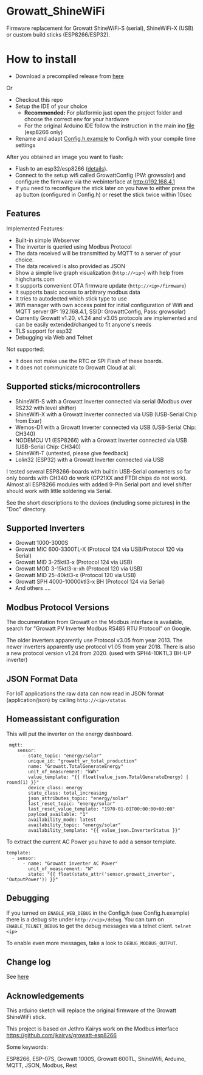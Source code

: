 # Growatt_ShineWiFi
Firmware replacement for Growatt ShineWiFi-S (serial), ShineWiFi-X (USB) or custom build sticks (ESP8266/ESP32).

# How to install

* Download a precompiled release from [here](https://github.com/otti/Growatt_ShineWiFi-S/releases)

Or

* Checkout this repo
* Setup the IDE of your choice
    * **Recommended:** For platformio just open the project folder and choose the correct env for your hardware
    * For the original Arduino IDE follow the instruction in the main ino [file](https://github.com/otti/Growatt_ShineWiFi-S/blob/master/SRC/ShineWiFi-ModBus/ShineWiFi-ModBus.ino) (esp8266 only)
* Rename and adapt [Config.h.example](https://github.com/otti/Growatt_ShineWiFi-S/blob/master/SRC/ShineWiFi-ModBus/Config.h.example) to Config.h with your compile time settings

After you obtained an image you want to flash:

* Flash to an esp32/esp8266 ([details](https://github.com/otti/Growatt_ShineWiFi-S/blob/master/Doc/)).
* Connect to the setup wifi called GrowattConfig (PW: growsolar) and configure the firmware via the webinterface at http://192.168.4.1
* If you need to reconfigure the stick later on you have to either press the ap button (configured in Config.h) or reset the stick twice within 10sec

## Features
Implemented Features:
* Built-in simple Webserver
* The inverter is queried using Modbus Protocol
* The data received will be transmitted by MQTT to a server of your choice.
* The data received is also provided as JSON
* Show a simple live graph visualization  (`http://<ip>`) with help from highcharts.com
* It supports convenient OTA firmware update (`http://<ip>/firmware`)
* It supports basic access to arbitrary modbus data
* It tries to autodected which stick type to use
* Wifi manager with own access point for initial configuration of Wifi and MQTT server (IP: 192.168.4.1, SSID: GrowattConfig, Pass: growsolar)
* Currently Growatt v1.20, v1.24 and v3.05 protocols are implemented and can be easily extended/changed to fit anyone's needs
* TLS support for esp32
* Debugging via Web and Telnet

Not supported:
* It does not make use the RTC or SPI Flash of these boards.
* It does not communicate to Growatt Cloud at all.

## Supported sticks/microcontrollers
* ShineWifi-S with a Growatt Inverter connected via serial (Modbus over RS232 with level shifter)
* ShineWifi-X with a Growatt Inverter connected via USB (USB-Serial Chip from Exar)
* Wemos-D1 with a Growatt Inverter connected via USB (USB-Serial Chip: CH340)
* NODEMCU V1 (ESP8266) with a Growatt Inverter connected via USB (USB-Serial Chip: CH340)
* ShineWifi-T (untested, please give feedback)
* Lolin32 (ESP32) with a Growatt Inverter connected via USB

I tested several ESP8266-boards with builtin USB-Serial converters so far only boards with CH340 do work (CP21XX and FTDI chips do not work). Almost all ESP8266 modules with added 9-Pin Serial port and level shifter should work with little soldering via Serial.

See the short descriptions to the devices (including some pictures) in the "Doc" directory.

## Supported Inverters
* Growatt 1000-3000S 
* Growatt MIC 600-3300TL-X (Protocol 124 via USB/Protocol 120 via Serial)
* Growatt MID 3-25ktl3-x (Protocol 124 via USB)
* Growatt MOD 3-15ktl3-x-xh (Protocol 120 via USB)
* Growatt MID 25-40ktl3-x (Protocol 120 via USB)
* Growatt SPH 4000-10000ktl3-x BH (Protocol 124 via Serial)
* And others ....

## Modbus Protocol Versions
The documentation from Growatt on the Modbus interface is available, search for "Growatt PV Inverter Modbus RS485 RTU Protocol" on Google.

The older inverters apparently use Protocol v3.05 from year 2013.
The newer inverters apparently use protocol v1.05 from year 2018.
There is also a new protocol version v1.24 from 2020. (used with SPH4-10KTL3 BH-UP inverter)


## JSON Format Data
For IoT applications the raw data can now read in JSON format (application/json) by calling `http://<ip>/status`

## Homeassistant configuration


This will put the inverter on the energy dashboard.
     
     mqtt:
        sensor:
          - state_topic: "energy/solar"
            unique_id: "growatt_wr_total_production"
            name: "Growatt.TotalGenerateEnergy"
            unit_of_measurement: "kWh"
            value_template: "{{ float(value_json.TotalGenerateEnergy) | round(1) }}"
            device_class: energy
            state_class: total_increasing
            json_attributes_topic: "energy/solar"
            last_reset_topic: "energy/solar"
            last_reset_value_template: "1970-01-01T00:00:00+00:00"
            payload_available: "1"
            availability_mode: latest
            availability_topic: "energy/solar"
            availability_template: "{{ value_json.InverterStatus }}"


To extract the current AC Power you have to add a sensor template.

    template:
      - sensor:
          - name: "Growatt inverter AC Power"
            unit_of_measurement: "W"
            state: "{{ float(state_attr('sensor.growatt_inverter', 'OutputPower')) }}"

## Debugging

If you turned on `ENABLE_WEB_DEBUG` in the Config.h (see Config.h.example) there is a debug site under `http://<ip>/debug`. You can turn on `ENABLE_TELNET_DEBUG` to get the debug messages via a telnet client. `telnet <ip>`

To enable even more messages, take a look to `DEBUG_MODBUS_OUTPUT`.

## Change log

See [here](CHANGELOG.md)

## Acknowledgements

This arduino sketch will replace the original firmware of the Growatt ShineWiFi stick.

This project is based on Jethro Kairys work on the Modbus interface
https://github.com/jkairys/growatt-esp8266

Some keywords:

ESP8266, ESP-07S, Growatt 1000S, Growatt 600TL, ShineWifi, Arduino, MQTT, JSON, Modbus, Rest
